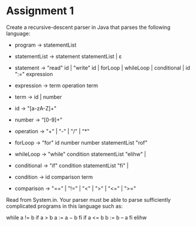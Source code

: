 Assignment 1
============
Create a recursive-descent parser in Java that parses the following language:

+ program -> statementList

+ statementList -> statement statementList | ε

+ statement -> "read" id | "write" id  | forLoop | whileLoop | conditional | id ":=" expression

+ expression -> term operation term

+ term -> id | number

+ id -> "[a-zA-Z]+"

+ number -> “[0-9]+”

+ operation -> "+" | "-" | "/" | "*"

+ forLoop ->  "for" id number number statementList "rof"

+ whileLoop -> "while" condition statementList "elihw" |

+ conditional -> "if" condition statementList "fi" |

+ condition -> id comparison term

+ comparison -> "==" | "!=" | "<" | ">" | "<=" | ">="

Read from System.in. Your parser must be able to parse sufficiently complicated programs in this language such as:

 while a != b
    if a > b
        a := a − b
    fi
    if a <= b
        b := b – a
    fi
 elihw
